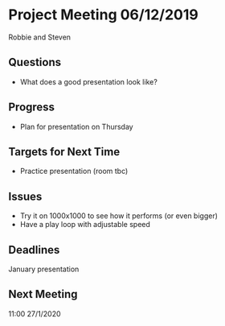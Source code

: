 # Project Meeting 06/12/2019

Robbie and Steven

## Questions
- What does a good presentation look like?


## Progress

- Plan for presentation on Thursday

## Targets for Next Time

- Practice presentation (room tbc)

## Issues

- Try it on 1000x1000 to see how it performs (or even bigger)
- Have a play loop with adjustable speed


## Deadlines

January presentation

## Next Meeting

11:00 27/1/2020
